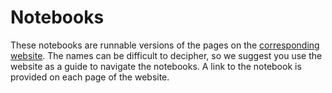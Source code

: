 
# Notebooks

These notebooks are runnable versions of the pages on the [corresponding website](https://nicsteyn2.github.io/SMCforRt/). The names can be difficult to decipher, so we suggest you use the website as a guide to navigate the notebooks. A link to the notebook is provided on each page of the website.

